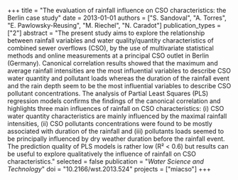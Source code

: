 +++
title = "The evaluation of rainfall influence on CSO characteristics: the Berlin case study"
date = 2013-01-01
authors = ["S. Sandoval", "A. Torres", "E. Pawlowsky-Reusing", "M. Riechel", "N. Caradot"]
publication_types = ["2"]
abstract = "The present study aims to explore the relationship between rainfall variables and water quality/quantity characteristics of combined sewer overflows (CSO), by the use of multivariate statistical methods and online measurements at a principal CSO outlet in Berlin (Germany). Canonical correlation results showed that the maximum and average rainfall intensities are the most influential variables to describe CSO water quantity and pollutant loads whereas the duration of the rainfall event and the rain depth seem to be the most influential variables to describe CSO pollutant concentrations. The analysis of Partial Least Squares (PLS) regression models confirms the findings of the canonical correlation and highlights three main influences of rainfall on CSO characteristics: (i) CSO water quantity characteristics are mainly influenced by the maximal rainfall intensities, (ii) CSO pollutants concentrations were found to be mostly associated with duration of the rainfall and (iii) pollutants loads seemed to be principally influenced by dry weather duration before the rainfall event. The prediction quality of PLS models is rather low (R² < 0.6) but results can be useful to explore qualitatively the influence of rainfall on CSO characteristics."
selected = false
publication = "*Water Science and Technology*"
doi = "10.2166/wst.2013.524"
projects = ["miacso"]
+++

